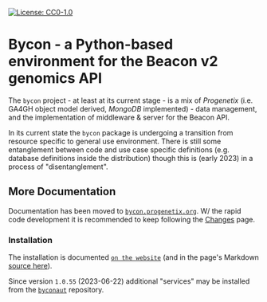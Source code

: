 [![License: CC0-1.0](https://img.shields.io/badge/License-CC0%201.0-lightgrey.svg)](http://creativecommons.org/publicdomain/zero/1.0/)

# Bycon - a Python-based environment for the Beacon v2 genomics API

The `bycon` project - at least at its current stage - is a mix of _Progenetix_ (i.e. GA4GH object model derived, _MongoDB_ implemented) - data management, and the implementation of middleware & server for the Beacon API.

In its current state the `bycon` package is undergoing a transition from resource
specific to general use environment. There is still some entanglement between
code and use case specific definitions (e.g. database definitions inside the
distribution) though this is (early 2023) in a process of "disentanglement".

## More Documentation

Documentation has been moved to [`bycon.progenetix.org`](http://bycon.progenetix.org).
W/ the rapid code development it is recommended to keep following the [Changes](http://bycon.progenetix.org/changes-todo/)
page.

### Installation

The installation is documented [`on the website`](http://bycon.progenetix.org/installation/)
(and in the page's Markdown [source here](./docs/installation.md)).

Since version `1.0.55` (2023-06-22) additional "services" may be installed from
the [`byconaut`](https://github.com/progenetix/byconaut/) repository.
